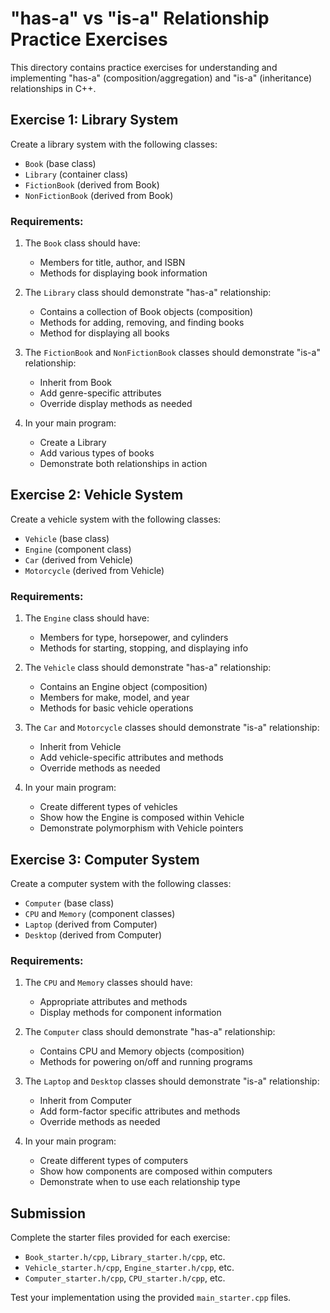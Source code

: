 # "has-a" vs "is-a" Relationship Practice Exercises

This directory contains practice exercises for understanding and implementing "has-a" (composition/aggregation) and "is-a" (inheritance) relationships in C++.

## Exercise 1: Library System

Create a library system with the following classes:
- `Book` (base class)
- `Library` (container class)
- `FictionBook` (derived from Book)
- `NonFictionBook` (derived from Book)

### Requirements:
1. The `Book` class should have:
   - Members for title, author, and ISBN
   - Methods for displaying book information

2. The `Library` class should demonstrate "has-a" relationship:
   - Contains a collection of Book objects (composition)
   - Methods for adding, removing, and finding books
   - Method for displaying all books

3. The `FictionBook` and `NonFictionBook` classes should demonstrate "is-a" relationship:
   - Inherit from Book
   - Add genre-specific attributes
   - Override display methods as needed

4. In your main program:
   - Create a Library
   - Add various types of books
   - Demonstrate both relationships in action

## Exercise 2: Vehicle System

Create a vehicle system with the following classes:
- `Vehicle` (base class)
- `Engine` (component class)
- `Car` (derived from Vehicle)
- `Motorcycle` (derived from Vehicle)

### Requirements:
1. The `Engine` class should have:
   - Members for type, horsepower, and cylinders
   - Methods for starting, stopping, and displaying info

2. The `Vehicle` class should demonstrate "has-a" relationship:
   - Contains an Engine object (composition)
   - Members for make, model, and year
   - Methods for basic vehicle operations

3. The `Car` and `Motorcycle` classes should demonstrate "is-a" relationship:
   - Inherit from Vehicle
   - Add vehicle-specific attributes and methods
   - Override methods as needed

4. In your main program:
   - Create different types of vehicles
   - Show how the Engine is composed within Vehicle
   - Demonstrate polymorphism with Vehicle pointers

## Exercise 3: Computer System

Create a computer system with the following classes:
- `Computer` (base class)
- `CPU` and `Memory` (component classes)
- `Laptop` (derived from Computer)
- `Desktop` (derived from Computer)

### Requirements:
1. The `CPU` and `Memory` classes should have:
   - Appropriate attributes and methods
   - Display methods for component information

2. The `Computer` class should demonstrate "has-a" relationship:
   - Contains CPU and Memory objects (composition)
   - Methods for powering on/off and running programs

3. The `Laptop` and `Desktop` classes should demonstrate "is-a" relationship:
   - Inherit from Computer
   - Add form-factor specific attributes and methods
   - Override methods as needed

4. In your main program:
   - Create different types of computers
   - Show how components are composed within computers
   - Demonstrate when to use each relationship type

## Submission

Complete the starter files provided for each exercise:
- `Book_starter.h/cpp`, `Library_starter.h/cpp`, etc.
- `Vehicle_starter.h/cpp`, `Engine_starter.h/cpp`, etc.
- `Computer_starter.h/cpp`, `CPU_starter.h/cpp`, etc.

Test your implementation using the provided `main_starter.cpp` files.
